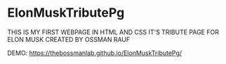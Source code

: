# ElonMuskTributePg
THIS IS MY FIRST WEBPAGE IN HTML AND CSS IT'S TRIBUTE PAGE FOR ELON MUSK CREATED BY OSSMAN RAUF


DEMO: https://thebossmanlab.github.io/ElonMuskTributePg/
